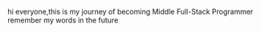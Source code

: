 hi everyone,this is my journey of becoming Middle Full-Stack Programmer remember my words in the future
